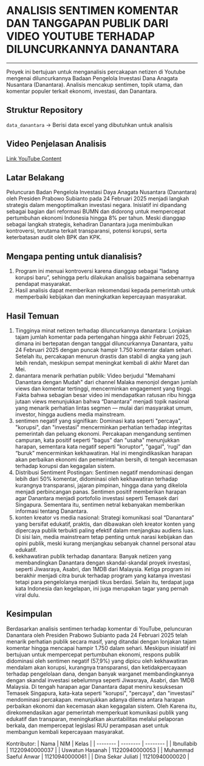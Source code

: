 # **ANALISIS SENTIMEN KOMENTAR DAN TANGGAPAN PUBLIK DARI VIDEO YOUTUBE TERHADAP DILUNCURKANNYA DANANTARA**

---

Proyek ini bertujuan untuk menganalisis percakapan netizen di Youtube mengenai diluncurkannya Badaan Pengelola Investasi Dana Anagata Nusantara (Danantara). Analisis mencakup sentimen, topik utama, dan komentar populer terkait ekonomi, investasi, dan Danantara.

## **Struktur Repository**
`data_danantara` -> Berisi data excel yang dibutuhkan untuk analisis

## **Video Penjelasan Analisis**
[Link YouTube Content](https://youtu.be/PIPjMusdObw)

## **Latar Belakang**
Peluncuran Badan Pengelola Investasi Daya Anagata Nusantara (Danantara) oleh Presiden Prabowo Subianto pada 24 Februari 2025 menjadi langkah strategis dalam mengoptimalkan investasi negara. Inisiatif ini dipandang sebagai bagian dari reformasi BUMN dan didorong untuk mempercepat pertumbuhan ekonomi Indonesia hingga 8% per tahun. Meski dianggap sebagai langkah strategis, kehadiran Danantara juga menimbulkan kontroversi, terutama terkait transparansi, potensi korupsi, serta keterbatasan audit oleh BPK dan KPK. 

## **Mengapa penting untuk dianalisis?**
1. Program ini menuai kontroversi karena dianggap sebagai “ladang korupsi baru”, sehingga perlu dilakukan analisis bagaimana sebenarnya pendapat masyarakat.
2. Hasil analisis dapat memberikan rekomendasi kepada pemerintah untuk memperbaiki kebijakan dan meningkatkan kepercayaan masyarakat.

## **Hasil Temuan**
1. Tingginya minat netizen terhadap diluncurkannya danantara: Lonjakan tajam jumlah komentar pada pertengahan hingga akhir Februari 2025, dimana ini bertepatan dengan tanggal diluncurkannya Danantara, yaitu 24 Februari 2025 dengan puncak hampir 1.750 komentar dalam sehari. Setelah itu, percakapan menurun drastis dan stabil di angka yang jauh lebih rendah, meskipun sempat meningkat kembali di akhir Maret dan Mei.
2. danantara menarik perhatian publik: Video berjudul "Memahami Danantara dengan Mudah" dari channel Malaka menonjol dengan jumlah views dan komentar tertinggi, mencerminkan engagement yang tinggi. Fakta bahwa sebagian besar video ini mendapatkan ratusan ribu hingga jutaan views menunjukkan bahwa “Danantara” menjadi topik nasional yang menarik perhatian lintas segmen — mulai dari masyarakat umum, investor, hingga audiens media mainstream.
3. sentimen negatif yang signifikan: Dominasi kata seperti "percaya", "korupsi", dan "investasi" mencerminkan perhatian terhadap integritas pemerintah dan peluang ekonomi. Percakapan mengandung sentimen campuran, kata positif seperti "bagus" dan "usaha" menunjukkan harapan, sementara kata negatif seperti "koruptor", "gagal", ‘rugi” dan “buruk” mencerminkan kekhawatiran. Hal ini mengindikasikan harapan akan perbaikan ekonomi dan pemerintahan bersih, di tengah kecemasan terhadap korupsi dan kegagalan sistem.
4. Distribusi Sentiment Postingan: Sentimen negatif mendominasi dengan lebih dari 50% komentar, didominasi oleh kekhawatiran terhadap kurangnya transparansi, jajaran pimpinan, hingga dana yang dikelola menjadi perbincangan panas. Sentimen positif memberikan harapan agar Danantara menjadi portofolio investasi seperti Temasek dari Singapura. Sementara itu, sentimen netral kebanyakan memberikan informasi tentang Danantara.
5. konten kreator vs media nasional: Strategi komunikasi soal “Danantara” yang bersifat edukatif, praktis, dan dibawakan oleh kreator konten yang dipercaya publik terbukti paling efektif dalam menjangkau audiens luas. Di sisi lain, media mainstream tetap penting untuk narasi kebijakan dan opini publik, meski kurang menjangkau sebanyak channel personal atau edukatif.
6. kekhawatiran publik terhadap danantara: Banyak netizen yang membandingkan Danantara dengan skandal-skandal proyek investasi, seperti Jiwasraya, Asabri, dan 1MDB dari Malaysia. Ketiga program ini berakhir menjadi citra buruk terhadap program yang katanya investasi tetapi para pengelolanya menjadi tikus berdasi. Selain itu, terdapat juga kata Indonesia dan kegelapan, ini juga merupakan tagar yang pernah viral dulu.

## **Kesimpulan**
Berdasarkan analisis sentimen terhadap komentar di YouTube, peluncuran Danantara oleh Presiden Prabowo Subianto pada 24 Februari 2025 telah menarik perhatian publik secara masif, yang ditandai dengan lonjakan tajam komentar hingga mencapai hampir 1.750 dalam sehari. Meskipun inisiatif ini bertujuan untuk mempercepat pertumbuhan ekonomi, respons publik didominasi oleh sentimen negatif (57,9%)  yang dipicu oleh kekhawatiran mendalam akan korupsi, kurangnya transparansi, dan ketidakpercayaan terhadap pengelolaan dana, dengan banyak warganet membandingkannya dengan skandal investasi sebelumnya seperti Jiwasraya, Asabri, dan 1MDB Malaysia. Di tengah harapan agar Danantara dapat meniru kesuksesan Temasek Singapura, kata-kata seperti "korupsi", "percaya", dan "investasi" mendominasi percakapan. menunjukkan adanya dilema antara harapan perbaikan ekonomi dan kecemasan akan kegagalan sistem. Oleh Karena itu, direkomendasikan agar pemerintah memperkuat komunikasi publik yang edukatif dan transparan, meningkatkan akuntabilitas melalui pelaporan berkala, dan mempercepat legislasi RUU perampasan aset untuk membangun kembali kepercayaan masyarakat.

Kontributor:
| Nama | NIM | Kelas |
| -------- | -------- | -------- |
| Ibnullabib   | 11220940000037   | 
| Uswatun Hasanah | 11220940000053   |
| Muhammad Saeful Anwar | 11210940000061   |
| Dina Sekar Juliati | 11210940000020   |
